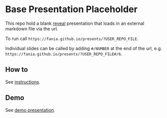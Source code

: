 # Base Presentation Placeholder

This repo hold a blank [reveal](https://revealjs.com) presentation that loads in an external markdown file via the url.

To run call ```https://fania.github.io/presents/?USER_REPO_FILE```.

Individual slides can be called by adding ```#/NUMBER``` at the end of the url, e.g. ```https://fania.github.io/presents/?USER_REPO_FILE#/6```.


## How to

See [instructions](https://fania.github.io/presents).


## Demo

See [demo presentation](https://fania.github.io/presents/?fania_presents_demo).
